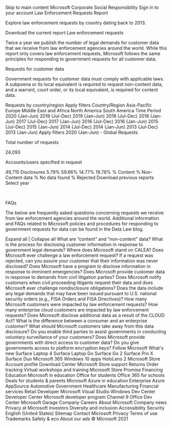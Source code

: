 Skip to main content
Microsoft
Corporate Social Responsibility 
Sign in to your account
Law Enforcement Requests Report

Explore law enforcement requests by country dating back to 2013.

Download the current report 
Law enforcement requests

Twice a year we publish the number of legal demands for customer data that we receive from law enforcement agencies around the world. While this report only covers law enforcement requests, Microsoft follows the same principles for responding to government requests for all customer data.

Requests for customer data

Government requests for customer data must comply with applicable laws. A subpoena or its local equivalent is required to request non-content data, and a warrant, court order, or its local equivalent, is required for content data.

Requests by country/region
Apply filters 
Country/Region
Asia-Pacific
Europe
Middle East and Africa
North America
South America
Time
Period
2020 (Jan-Jun)
2019 (Jul-Dec)
2019 (Jan-Jun)
2018 (Jul-Dec)
2018 (Jan-Jun)
2017 (Jul-Dec)
2017 (Jan-Jun)
2016 (Jul-Dec)
2016 (Jan-Jun)
2015 (Jul-Dec)
2015 (Jan-Jun)
2014 (Jul-Dec)
2014 (Jan-Jun)
2013 (Jul-Dec)
2013 (Jan-Jun)
Apply filters 
2020 (Jan-Jun) - Global
Requests

Total number of requests

 24,093

Accounts/users specified in request

 49,715
Disclosures
5.79%
59.66%
14.77%
19.78%
% Content
% Non-Content data
% No data found
% Rejected
Download previous reports
Select year

  

FAQs

The below are frequently asked questions concerning requests we receive from law enforcement agencies around the world. Additional information and FAQs related to Microsoft policies and procedures for responding to government requests for data can be found in the Data Law blog.

Expand all | Collapse all
What are “content” and “non-content” data?
What is the process for disclosing customer information in response to government legal demands?
Where does Microsoft stand on CALEA?
Does Microsoft ever challenge a law enforcement request?
If a request was rejected, can you assure your customer that their information was never disclosed?
Does Microsoft have a program to disclose information in response to imminent emergencies?
Does Microsoft provide customer data in response to demands from civil litigation parties?
Does Microsoft notify customers when civil proceeding litigants request their data and does Microsoft ever challenge nondisclosure obligations?
Does the data include any legal demands that may have been issued pursuant to U.S. national security orders (e.g., FISA Orders and FISA Directives)?
How many Microsoft customers were impacted by law enforcement requests?
How many enterprise cloud customers are impacted by law enforcement requests?
Does Microsoft disclose additional data as a result of the CLOUD Act?
What is the difference between a consumer and an enterprise customer?
What should Microsoft customers take away from this data disclosure?
Do you enable third parties to assist governments in conducting voluntary surveillance of your customers?
Does Microsoft provide governments with direct access to customer data?
Do you give governments access to platform encryption keys?
Follow Microsoft
What's new
Surface Laptop 4
Surface Laptop Go
Surface Go 2
Surface Pro X
Surface Duo
Microsoft 365
Windows 10 apps
HoloLens 2
Microsoft Store
Account profile
Download Center
Microsoft Store support
Returns
Order tracking
Virtual workshops and training
Microsoft Store Promise
Financing
Education
Microsoft in education
Office for students
Office 365 for schools
Deals for students & parents
Microsoft Azure in education
Enterprise
Azure
AppSource
Automotive
Government
Healthcare
Manufacturing
Financial services
Retail
Developer
Microsoft Visual Studio
Windows Dev Center
Developer Center
Microsoft developer program
Channel 9
Office Dev Center
Microsoft Garage
Company
Careers
About Microsoft
Company news
Privacy at Microsoft
Investors
Diversity and inclusion
Accessibility
Security
English (United States)
Sitemap Contact Microsoft Privacy Terms of use Trademarks Safety & eco About our ads © Microsoft 2021
